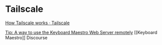 # Tailscale


[How Tailscale works · Tailscale](https://tailscale.com/blog/how-tailscale-works/)


[Tip: A way to use the Keyboard Maestro Web Server remotely](https://forum.keyboardmaestro.com/t/tip-a-way-to-use-the-keyboard-maestro-web-server-remotely/26518)  [[Keyboard Maestro]] Discourse



